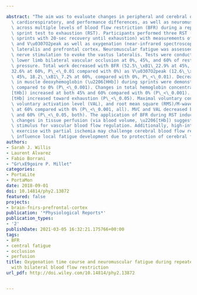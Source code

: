 ---
abstract: "The aim was to evaluate changes in peripheral and cerebral oxygenation,\
  \ cardiorespiratory, and performance differences, as well as neuromuscular fatigue\
  \ across multiple levels of blood flow restriction (BFR) during a repeated cycling\
  \ sprint test to exhaustion (RST). Participants performed three RST (10-sec maximal\
  \ sprints with 20-sec recovery until exhaustion) with measurements of power output\
  \ and V\u0307O2peak as well as oxygenation (near-infrared spectroscopy) of the vastus\
  \ lateralis and prefrontal cortex. Neuromuscular fatigue was assessed by femoral\
  \ nerve stimulation to evoke the vastus lateralis. Tests were conducted with proximal\
  \ lower limb bilateral vascular occlusion at 0%, 45%, and 60% of resting pulse elimination\
  \ pressure. Total work decreased with BFR (52.5\_\xB1\_22.9% at 45%, 68.6\_\xB1\_\
  32.6% at 60%, P\_<\_0.01 compared with 0%) as V\u0307O2peak (12.6\_\xB1\_9.3% at\
  \ 45%, 18.2\_\xB1\_7.2% at 60%, compared with 0%, P\_<\_0.01). Decreased changes\
  \ in muscle deoxyhemoglobin (\u2206[HHb]) during sprints were demonstrated at 60%\
  \ compared to 0% (P\_<\_0.001). Changes in total hemoglobin concentrations (\u2206\
  [tHb]) increased at both 45% and 60% compared with 0% (P\_<\_0.001). Cerebral \u2206\
  [tHb] increased toward exhaustion (P\_<\_0.05). Maximal voluntary contraction (MVC),\
  \ voluntary activation level (VAL), and root mean square (RMS)/M-wave ratio decreased\
  \ at 60% compared with 0% (P\_<\_0.001, all). MVC and VAL decreased between 45%\
  \ and 60% (P\_<\_0.05, both). The application of BFR during RST induced greater\
  \ changes in tissue perfusion (via blood volume, \u2206[tHb]) suggesting a possible\
  \ stimulus for vascular blood flow regulation. Additionally, high-intensity sprint\
  \ exercise with partial ischemia may challenge cerebral blood flow regulation and\
  \ influence local fatigue development due to protection of cerebral function."
authors:
- Sarah J. Willis
- Laurent Alvarez
- Fabio Borrani
- "Gr\xE9goire P. Millet"
categories:
- PortaLite
- PortaMon
date: 2018-09-01
doi: 10.14814/phy2.13872
featured: false
projects:
- brain-fnirs-prefrontal-cortex
publication: '*Physiological Reports*'
publication_types:
- '2'
publishDate: 2021-03-05 16:32:21.175766+00:00
tags:
- BFR
- central fatigue
- occlusion
- perfusion
title: Oxygenation time course and neuromuscular fatigue during repeated cycling sprints
  with bilateral blood flow restriction
url_pdf: http://doi.wiley.com/10.14814/phy2.13872

---

